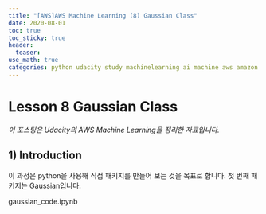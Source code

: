 ```yaml
---
title: "[AWS]AWS Machine Learning (8) Gaussian Class"
date: 2020-08-01
toc: true
toc_sticky: true
header:
  teaser: 
use_math: true
categories: python udacity study machinelearning ai machine aws amazon
---
```


#  Lesson 8 Gaussian Class

*이 포스팅은 Udacity의 AWS Machine Learning을 정리한 자료입니다.*  

## 1) Introduction

이 과정은 python을 사용해 직접 패키지를 만들어 보는 것을 목표로 합니다. 첫 번째 패키지는 Gaussian입니다. 

gaussian_code.ipynb
